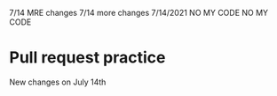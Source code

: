 7/14 MRE changes
7/14 more changes
7/14/2021 NO MY CODE
NO MY CODE
# Pull request practice


New changes on July 14th
